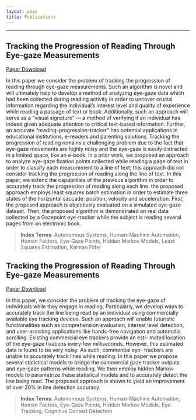 ```yaml
---
layout: page
title: Publications
---
```

---
## Tracking the Progression of Reading Through Eye-gaze Measurements
<a href = "https://github.com/stevebottos/stevebottos.github.io/blob/master/_downloads/RLS_arxiv_submission.pdf" target = "_blank">Paper Download</a> 

In this paper we consider the problem of tracking the progression of reading through eye-gaze measurements. Such an algorithm is
novel and will ultimately help to develop a method of analyzing eye-gaze data which had been collected during reading activity in order to uncover crucial information regarding the individual’s interest level and quality of experience while reading a passage of text or book. Additionally, such an approach will serve as a “visual signature” — a method of verifying if an individual has indeed given adequate attention to critical text-based information. Further, an accurate “reading-progression-tracker” has potential applications in educational institutions, e-readers and parenting solutions. Tracking the progression of reading remains a challenging problem due to the fact that eye-gaze movements are highly noisy and the eye-gaze is easily distracted in a limited space, like an e-book. In a prior work, we proposed an approach to analyze eye-gaze fixation points collected while reading a page of text in order to classify each measurement to a line of text; this approach did not consider tracking the progression of reading along the line of text. In this paper, we extend the capabilities of the previous algorithm in order to accurately track the progression of reading along each line. the proposed approach employs least squares batch estimation in order to estimate three states of the horizontal saccade: position, velocity and acceleration. First, the proposed approach is objectively evaluated on a simulated eye-gaze dataset. Then, the proposed algorithm is demonstrated on real data collected by a Gazepoint eye-tracker while the subject is reading several pages from an electronic book.
> **Index Terms**: Autonomous Systems, Human-Machine Automation, Human Factors, Eye-Gaze Points, Hidden Markov Models, Least Squares Estimation, Kalman Filter

## Tracking the Progression of Reading Through Eye-gaze Measurements
<a href = "https://github.com/stevebottos/stevebottos.github.io/blob/master/_downloads/HMM_arxiv_submission.pdf" target = "_blank">Paper Download</a> 

In this paper, we consider the problem of tracking the eye-gaze of individuals while they engage in reading. Particularly, we develop ways to accurately track the line being read by an individual using commercially available eye tracking devices. Such an approach will enable futuristic functionalities such as comprehension evaluation, interest level detection, and user-assisting applications like hands-free navigation and automatic scrolling. Existing commercial eye trackers provide an esti- mated location of the eye-gaze fixations every few milliseconds. However, this estimated data is found to be very noisy. As such, commercial eye- trackers are unable to accurately track lines while reading. In this paper we propose several statistical models to bridge the commercial gaze tracker outputs and eye-gaze patterns while reading. We then employ hidden Markov models to parametrize these statistical models and to accurately detect the line being read. The proposed approach is shown to yield an improvement of over 20% in line detection accuracy.
> **Index Terms**: Autonomous Systems, Human-Machine Automation, Human Factors, Eye-Gaze Points, Hidden Markov Models, Eye-Tracking, Cognitive Context Detection
